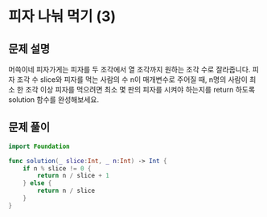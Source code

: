 # 피자 나눠 먹기 (3)
## 문제 설명
머쓱이네 피자가게는 피자를 두 조각에서 열 조각까지 원하는 조각 수로 잘라줍니다. 피자 조각 수 slice와 피자를 먹는 사람의 수 n이 매개변수로 주어질 때, n명의 사람이 최소 한 조각 이상 피자를 먹으려면 최소 몇 판의 피자를 시켜야 하는지를 return 하도록 solution 함수를 완성해보세요.


## 문제 풀이

```swift
import Foundation

func solution(_ slice:Int, _ n:Int) -> Int {
    if n % slice != 0 {
        return n / slice + 1
    } else {
        return n / slice
    }
}
```
